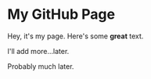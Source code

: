 # My GitHub Page

Hey, it's my page. Here's some **great** text.

I'll add more...later.

Probably much later.
